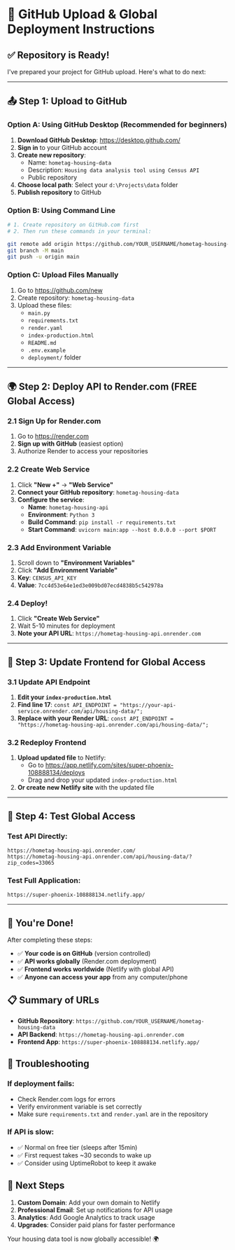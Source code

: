 # 🚀 GitHub Upload & Global Deployment Instructions

## ✅ Repository is Ready!

I've prepared your project for GitHub upload. Here's what to do next:

---

## 📤 Step 1: Upload to GitHub

### Option A: Using GitHub Desktop (Recommended for beginners)
1. **Download GitHub Desktop**: https://desktop.github.com/
2. **Sign in** to your GitHub account
3. **Create new repository**: 
   - Name: `hometag-housing-data`
   - Description: `Housing data analysis tool using Census API`
   - Public repository
4. **Choose local path**: Select your `d:\Projects\data` folder
5. **Publish repository** to GitHub

### Option B: Using Command Line
```bash
# 1. Create repository on GitHub.com first
# 2. Then run these commands in your terminal:

git remote add origin https://github.com/YOUR_USERNAME/hometag-housing-data.git
git branch -M main
git push -u origin main
```

### Option C: Upload Files Manually
1. Go to https://github.com/new
2. Create repository: `hometag-housing-data`
3. Upload these files:
   - `main.py`
   - `requirements.txt`
   - `render.yaml`
   - `index-production.html`
   - `README.md`
   - `.env.example`
   - `deployment/` folder

---

## 🌍 Step 2: Deploy API to Render.com (FREE Global Access)

### 2.1 Sign Up for Render.com
1. Go to https://render.com
2. **Sign up with GitHub** (easiest option)
3. Authorize Render to access your repositories

### 2.2 Create Web Service
1. Click **"New +"** → **"Web Service"**
2. **Connect your GitHub repository**: `hometag-housing-data`
3. **Configure the service**:
   - **Name**: `hometag-housing-api`
   - **Environment**: `Python 3`
   - **Build Command**: `pip install -r requirements.txt`
   - **Start Command**: `uvicorn main:app --host 0.0.0.0 --port $PORT`

### 2.3 Add Environment Variable
1. Scroll down to **"Environment Variables"**
2. Click **"Add Environment Variable"**
3. **Key**: `CENSUS_API_KEY`
4. **Value**: `7cc4d53e64e1ed3e009bd07ecd4838b5c542978a`

### 2.4 Deploy!
1. Click **"Create Web Service"**
2. Wait 5-10 minutes for deployment
3. **Note your API URL**: `https://hometag-housing-api.onrender.com`

---

## 🎯 Step 3: Update Frontend for Global Access

### 3.1 Update API Endpoint
1. **Edit your `index-production.html`**
2. **Find line 17**: `const API_ENDPOINT = "https://your-api-service.onrender.com/api/housing-data/";`
3. **Replace with your Render URL**: `const API_ENDPOINT = "https://hometag-housing-api.onrender.com/api/housing-data/";`

### 3.2 Redeploy Frontend
1. **Upload updated file** to Netlify:
   - Go to https://app.netlify.com/sites/super-phoenix-108888134/deploys
   - Drag and drop your updated `index-production.html`
2. **Or create new Netlify site** with the updated file

---

## 🧪 Step 4: Test Global Access

### Test API Directly:
```
https://hometag-housing-api.onrender.com/
https://hometag-housing-api.onrender.com/api/housing-data/?zip_codes=33065
```

### Test Full Application:
```
https://super-phoenix-108888134.netlify.app/
```

---

## 🎉 You're Done!

After completing these steps:
- ✅ **Your code is on GitHub** (version controlled)
- ✅ **API works globally** (Render.com deployment)
- ✅ **Frontend works worldwide** (Netlify with global API)
- ✅ **Anyone can access your app** from any computer/phone

## 📋 Summary of URLs

- **GitHub Repository**: `https://github.com/YOUR_USERNAME/hometag-housing-data`
- **API Backend**: `https://hometag-housing-api.onrender.com`
- **Frontend App**: `https://super-phoenix-108888134.netlify.app/`

## 🔧 Troubleshooting

### If deployment fails:
- Check Render.com logs for errors
- Verify environment variable is set correctly
- Make sure `requirements.txt` and `render.yaml` are in the repository

### If API is slow:
- ✅ Normal on free tier (sleeps after 15min)
- ✅ First request takes ~30 seconds to wake up
- ✅ Consider using UptimeRobot to keep it awake

## 🚀 Next Steps

1. **Custom Domain**: Add your own domain to Netlify
2. **Professional Email**: Set up notifications for API usage
3. **Analytics**: Add Google Analytics to track usage
4. **Upgrades**: Consider paid plans for faster performance

Your housing data tool is now globally accessible! 🌍
